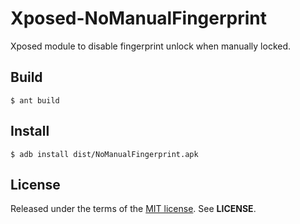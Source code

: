 Xposed-NoManualFingerprint
==========================
Xposed module to disable fingerprint unlock when manually locked.

Build
-----

    $ ant build

Install
-------

    $ adb install dist/NoManualFingerprint.apk

License
-------
Released under the terms of the
[MIT license](http://tldrlegal.com/license/mit-license). See **LICENSE**.
